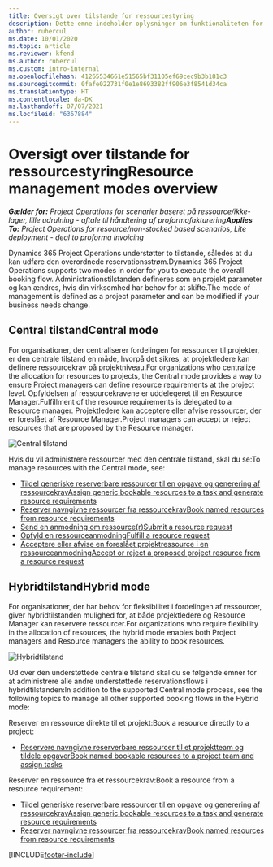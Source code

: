 ```yaml
---
title: Oversigt over tilstande for ressourcestyring
description: Dette emne indeholder oplysninger om funktionaliteten for ressourcestyring i Dynamics 365 Project Operations.
author: ruhercul
ms.date: 10/01/2020
ms.topic: article
ms.reviewer: kfend
ms.author: ruhercul
ms.custom: intro-internal
ms.openlocfilehash: 41265534661e51565bf31105ef69cec9b3b181c3
ms.sourcegitcommit: 0fafe022731f0e1e8693382ff906e3f8541d34ca
ms.translationtype: HT
ms.contentlocale: da-DK
ms.lasthandoff: 07/07/2021
ms.locfileid: "6367884"
---
```

# <a name="resource-management-modes-overview"></a><span data-ttu-id="614f7-103">Oversigt over tilstande for ressourcestyring</span><span class="sxs-lookup"><span data-stu-id="614f7-103">Resource management modes overview</span></span>

<span data-ttu-id="614f7-104">_**Gælder for:** Project Operations for scenarier baseret på ressource/ikke-lager, lille udrulning - aftale til håndtering af proformafakturering_</span><span class="sxs-lookup"><span data-stu-id="614f7-104">_**Applies To:** Project Operations for resource/non-stocked based scenarios, Lite deployment - deal to proforma invoicing_</span></span>


<span data-ttu-id="614f7-105">Dynamics 365 Project Operations understøtter to tilstande, således at du kan udføre den overordnede reservationsstrøm.</span><span class="sxs-lookup"><span data-stu-id="614f7-105">Dynamics 365 Project Operations supports two modes in order for you to execute the overall booking flow.</span></span> <span data-ttu-id="614f7-106">Administrationstilstanden defineres som en projekt parameter og kan ændres, hvis din virksomhed har behov for at skifte.</span><span class="sxs-lookup"><span data-stu-id="614f7-106">The mode of management is defined as a project parameter and can be modified if your business needs change.</span></span>    

## <a name="central-mode"></a><span data-ttu-id="614f7-107">Central tilstand</span><span class="sxs-lookup"><span data-stu-id="614f7-107">Central mode</span></span>
<span data-ttu-id="614f7-108">For organisationer, der centraliserer fordelingen for ressourcer til projekter, er den centrale tilstand en måde, hvorpå det sikres, at projektledere kan definere ressourcekrav på projektniveau.</span><span class="sxs-lookup"><span data-stu-id="614f7-108">For organizations who centralize the allocation for resources to projects, the Central mode provides a way to ensure Project managers can define resource requirements at the project level.</span></span> <span data-ttu-id="614f7-109">Opfyldelsen af ressourcekravene er uddelegeret til en Resource Manager.</span><span class="sxs-lookup"><span data-stu-id="614f7-109">Fulfillment of the resource requirements is delegated to a Resource manager.</span></span> <span data-ttu-id="614f7-110">Projektledere kan acceptere eller afvise ressourcer, der er foreslået af Resource Manager.</span><span class="sxs-lookup"><span data-stu-id="614f7-110">Project managers can accept or reject resources that are proposed by the Resource manager.</span></span>

![Central tilstand](./media/resource-management-central.png)

<span data-ttu-id="614f7-112">Hvis du vil administrere ressourcer med den centrale tilstand, skal du se:</span><span class="sxs-lookup"><span data-stu-id="614f7-112">To manage resources with the Central mode, see:</span></span>

- [<span data-ttu-id="614f7-113">Tildel generiske reserverbare ressourcer til en opgave og generering af ressourcekrav</span><span class="sxs-lookup"><span data-stu-id="614f7-113">Assign generic bookable resources to a task and generate resource requirements</span></span>](/dynamics365/project-service/assign-generic-bookable-resource)
- [<span data-ttu-id="614f7-114">Reserver navngivne ressourcer fra ressourcekrav</span><span class="sxs-lookup"><span data-stu-id="614f7-114">Book named resources from resource requirements</span></span>](/dynamics365/project-service/book-named-resource)
- [<span data-ttu-id="614f7-115">Send en anmodning om ressource(r)</span><span class="sxs-lookup"><span data-stu-id="614f7-115">Submit a resource request</span></span>](/dynamics365/project-service/submit-resource-request)
- [<span data-ttu-id="614f7-116">Opfyld en ressourceanmodning</span><span class="sxs-lookup"><span data-stu-id="614f7-116">Fulfill a resource request</span></span>](/dynamics365/project-service/resource-management-fulfill-requests)
- [<span data-ttu-id="614f7-117">Acceptere eller afvise en foreslået projektressource i en ressourceanmodning</span><span class="sxs-lookup"><span data-stu-id="614f7-117">Accept or reject a proposed project resource from a resource request</span></span>](/dynamics365/project-service/accept-reject-proposed-resource)

## <a name="hybrid-mode"></a><span data-ttu-id="614f7-118">Hybridtilstand</span><span class="sxs-lookup"><span data-stu-id="614f7-118">Hybrid mode</span></span>
<span data-ttu-id="614f7-119">For organisationer, der har behov for fleksibilitet i fordelingen af ressourcer, giver hybridtilstanden mulighed for, at både projektledere og Resource Manager kan reservere ressourcer.</span><span class="sxs-lookup"><span data-stu-id="614f7-119">For organizations who require flexibility in the allocation of resources, the hybrid mode enables both Project managers and Resource managers the ability to book resources.</span></span>

![Hybridtilstand](./media/resource-management-hybrid.png)

<span data-ttu-id="614f7-121">Ud over den understøttede centrale tilstand skal du se følgende emner for at administrere alle andre understøttede reservationsflows i hybridtilstanden:</span><span class="sxs-lookup"><span data-stu-id="614f7-121">In addition to the supported Central mode process, see the following topics to manage all other supported booking flows in the Hybrid mode:</span></span>

<span data-ttu-id="614f7-122">Reserver en ressource direkte til et projekt:</span><span class="sxs-lookup"><span data-stu-id="614f7-122">Book a resource directly to a project:</span></span>
- [<span data-ttu-id="614f7-123">Reservere navngivne reserverbare ressourcer til et projektteam og tildele opgaver</span><span class="sxs-lookup"><span data-stu-id="614f7-123">Book named bookable resources to a project team and assign tasks</span></span>](/dynamics365/project-service/assign-named-bookable-resource)

<span data-ttu-id="614f7-124">Reserver en ressource fra et ressourcekrav:</span><span class="sxs-lookup"><span data-stu-id="614f7-124">Book a resource from a resource requirement:</span></span>
- [<span data-ttu-id="614f7-125">Tildel generiske reserverbare ressourcer til en opgave og generering af ressourcekrav</span><span class="sxs-lookup"><span data-stu-id="614f7-125">Assign generic bookable resources to a task and generate resource requirements</span></span>](/dynamics365/project-service/assign-generic-bookable-resource)
- [<span data-ttu-id="614f7-126">Reserver navngivne ressourcer fra ressourcekrav</span><span class="sxs-lookup"><span data-stu-id="614f7-126">Book named resources from resource requirements</span></span>](/dynamics365/project-service/book-named-resource)


[!INCLUDE[footer-include](../includes/footer-banner.md)]
